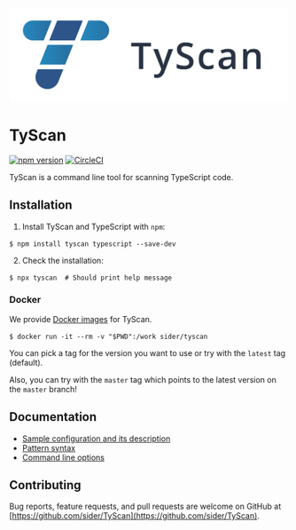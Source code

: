 ![TyScan logo](logo/TyScan_Horizontal.png)

# TyScan

[![npm version](https://badge.fury.io/js/tyscan.svg)](https://badge.fury.io/js/tyscan)
[![CircleCI](https://circleci.com/gh/sider/TyScan.svg?style=svg)](https://circleci.com/gh/sider/TyScan)

TyScan is a command line tool for scanning TypeScript code.

## Installation

1. Install TyScan and TypeScript with `npm`:

```shell
$ npm install tyscan typescript --save-dev
```

2. Check the installation:

```shell
$ npx tyscan  # Should print help message
```

### Docker

We provide [Docker images](https://hub.docker.com/r/sider/tyscan) for TyScan.

```shell
$ docker run -it --rm -v "$PWD":/work sider/tyscan
```

You can pick a tag for the version you want to use or try with the `latest` tag (default).

Also, you can try with the `master` tag which points to the latest version on the `master` branch!

## Documentation

- [Sample configuration and its description](doc/config.md)
- [Pattern syntax](doc/pattern.md)
- [Command line options](doc/cli.md)

## Contributing

Bug reports, feature requests, and pull requests are welcome on GitHub at [https://github.com/sider/TyScan](https://github.com/sider/TyScan).
